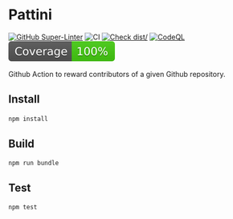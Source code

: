# Pattini

[![GitHub Super-Linter](https://github.com/actions/pattini/actions/workflows/linter.yml/badge.svg)](https://github.com/super-linter/super-linter)
![CI](https://github.com/actions/pattini/actions/workflows/ci.yml/badge.svg)
[![Check dist/](https://github.com/actions/pattini/actions/workflows/check-dist.yml/badge.svg)](https://github.com/actions/pattini/actions/workflows/check-dist.yml)
[![CodeQL](https://github.com/actions/pattini/actions/workflows/codeql-analysis.yml/badge.svg)](https://github.com/actions/pattini/actions/workflows/codeql-analysis.yml)
[![Coverage](./badges/coverage.svg)](./badges/coverage.svg)

Github Action to reward contributors of a given Github repository.

## Install

```bash
npm install
```

## Build 

```
npm run bundle
```

## Test

```
npm test
```

